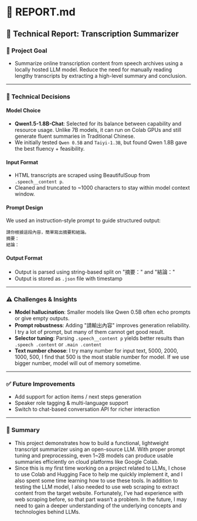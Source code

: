# 🧾 REPORT.md

## 🧪 Technical Report: Transcription Summarizer

### 🧭 Project Goal
- Summarize online transcription content from speech archives using a locally hosted LLM model. Reduce the need for manually reading lengthy transcripts by extracting a high-level summary and conclusion.

---

### 🔧 Technical Decisions

#### Model Choice
- **Qwen1.5-1.8B-Chat**: Selected for its balance between capability and resource usage. Unlike 7B models, it can run on Colab GPUs and still generate fluent summaries in Traditional Chinese.
- We initially tested `Qwen 0.5B` and `Taiyi-1.3B`, but found Qwen 1.8B gave the best fluency + feasibility.

#### Input Format
- HTML transcripts are scraped using BeautifulSoup from `.speech__content p`.
- Cleaned and truncated to ~1000 characters to stay within model context window.

#### Prompt Design
We used an instruction-style prompt to guide structured output:
```text
請你根據這段內容，簡單寫出摘要和結論。
摘要：
結論：
```

#### Output Format
- Output is parsed using string-based split on "摘要：" and "結論："
- Output is stored as `.json` file with timestamp

---

### ⚠️ Challenges & Insights
- **Model hallucination**: Smaller models like Qwen 0.5B often echo prompts or give empty outputs.
- **Prompt robustness**: Adding "請輸出內容" improves generation reliability. I try a lot of prompt, but many of them cannot get good result.
- **Selector tuning**: Parsing `.speech__content p` yields better results than `.speech .content` or `.main .content`
- **Text number choose**: I try many number for input text, 5000, 2000, 1000, 500, I find that 500 is the most stable number for model. If we use bigger number, model will out of memory sometime.

---

### ✅ Future Improvements
- Add support for action items / next steps generation
- Speaker role tagging & multi-language support
- Switch to chat-based conversation API for richer interaction

---

### 📌 Summary
- This project demonstrates how to build a functional, lightweight transcript summarizer using an open-source LLM. With proper prompt tuning and preprocessing, even 1~2B models can produce usable summaries efficiently on cloud platforms like Google Colab.
- Since this is my first time working on a project related to LLMs, I chose to use Colab and Hugging Face to help me quickly implement it, and I also spent some time learning how to use these tools. In addition to testing the LLM model, I also needed to use web scraping to extract content from the target website. Fortunately, I’ve had experience with web scraping before, so that part wasn’t a problem. In the future, I may need to gain a deeper understanding of the underlying concepts and technologies behind LLMs.
